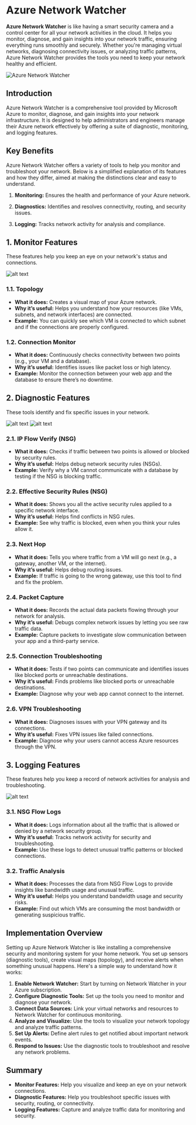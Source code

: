 # Azure Network Watcher

**Azure Network Watcher** is like having a smart security camera and a control center for all your network activities in the cloud. It helps you monitor, diagnose, and gain insights into your network traffic, ensuring everything runs smoothly and securely. Whether you're managing virtual networks, diagnosing connectivity issues, or analyzing traffic patterns, Azure Network Watcher provides the tools you need to keep your network healthy and efficient.

![Azure Network Watcher](images/azure-network-watcher.png)

## Introduction

Azure Network Watcher is a comprehensive tool provided by Microsoft Azure to monitor, diagnose, and gain insights into your network infrastructure. It is designed to help administrators and engineers manage their Azure network effectively by offering a suite of diagnostic, monitoring, and logging features.

## Key Benefits

Azure Network Watcher offers a variety of tools to help you monitor and troubleshoot your network. Below is a simplified explanation of its features and how they differ, aimed at making the distinctions clear and easy to understand.

1. **Monitoring:** Ensures the health and performance of your Azure network.

2. **Diagnostics:** Identifies and resolves connectivity, routing, and security issues.

3. **Logging:** Tracks network activity for analysis and compliance.

## **1. Monitor Features**

These features help you keep an eye on your network's status and connections.

![alt text](images/az-nw-monitor-features.png)

### **1.1. Topology**

- **What it does:** Creates a visual map of your Azure network.
- **Why it’s useful:** Helps you understand how your resources (like VMs, subnets, and network interfaces) are connected.
- **Example:** You can quickly see which VM is connected to which subnet and if the connections are properly configured.

### **1.2. Connection Monitor**

- **What it does:** Continuously checks connectivity between two points (e.g., your VM and a database).
- **Why it’s useful:** Identifies issues like packet loss or high latency.
- **Example:** Monitor the connection between your web app and the database to ensure there’s no downtime.

## **2. Diagnostic Features**

These tools identify and fix specific issues in your network.

![alt text](images/az-nw-diagnostic-features-1.png)
![alt text](images/az-nw-diagnostic-features-2.png)

### **2.1. IP Flow Verify (NSG)**

- **What it does:** Checks if traffic between two points is allowed or blocked by security rules.
- **Why it’s useful:** Helps debug network security rules (NSGs).
- **Example:** Verify why a VM cannot communicate with a database by testing if the NSG is blocking traffic.

### **2.2. Effective Security Rules (NSG)**

- **What it does:** Shows you all the active security rules applied to a specific network interface.
- **Why it’s useful:** Helps find conflicts in NSG rules.
- **Example:** See why traffic is blocked, even when you think your rules allow it.

### **2.3. Next Hop**

- **What it does:** Tells you where traffic from a VM will go next (e.g., a gateway, another VM, or the internet).
- **Why it’s useful:** Helps debug routing issues.
- **Example:** If traffic is going to the wrong gateway, use this tool to find and fix the problem.

### **2.4. Packet Capture**

- **What it does:** Records the actual data packets flowing through your network for analysis.
- **Why it’s useful:** Debugs complex network issues by letting you see raw traffic data.
- **Example:** Capture packets to investigate slow communication between your app and a third-party service.

### **2.5. Connection Troubleshooting**

- **What it does:** Tests if two points can communicate and identifies issues like blocked ports or unreachable destinations.
- **Why it’s useful:** Finds problems like blocked ports or unreachable destinations.
- **Example:** Diagnose why your web app cannot connect to the internet.

### **2.6. VPN Troubleshooting**

- **What it does:** Diagnoses issues with your VPN gateway and its connections.
- **Why it’s useful:** Fixes VPN issues like failed connections.
- **Example:** Diagnose why your users cannot access Azure resources through the VPN.

## **3. Logging Features**

These features help you keep a record of network activities for analysis and troubleshooting.

![alt text](images/az-nw-logging-features.png)

### **3.1. NSG Flow Logs**

- **What it does:** Logs information about all the traffic that is allowed or denied by a network security group.
- **Why it’s useful:** Tracks network activity for security and troubleshooting.
- **Example:** Use these logs to detect unusual traffic patterns or blocked connections.

### **3.2. Traffic Analysis**

- **What it does:** Processes the data from NSG Flow Logs to provide insights like bandwidth usage and unusual traffic.
- **Why it’s useful:** Helps you understand bandwidth usage and security risks.
- **Example:** Find out which VMs are consuming the most bandwidth or generating suspicious traffic.

## Implementation Overview

Setting up Azure Network Watcher is like installing a comprehensive security and monitoring system for your home network. You set up sensors (diagnostic tools), create visual maps (topology), and receive alerts when something unusual happens. Here's a simple way to understand how it works:

1. **Enable Network Watcher:** Start by turning on Network Watcher in your Azure subscription.
2. **Configure Diagnostic Tools:** Set up the tools you need to monitor and diagnose your network.
3. **Connect Data Sources:** Link your virtual networks and resources to Network Watcher for continuous monitoring.
4. **Analyze and Visualize:** Use the tools to visualize your network topology and analyze traffic patterns.
5. **Set Up Alerts:** Define alert rules to get notified about important network events.
6. **Respond to Issues:** Use the diagnostic tools to troubleshoot and resolve any network problems.

## **Summary**

- **Monitor Features:** Help you visualize and keep an eye on your network connections.
- **Diagnostic Features:** Help you troubleshoot specific issues with security, routing, or connectivity.
- **Logging Features:** Capture and analyze traffic data for monitoring and security.
